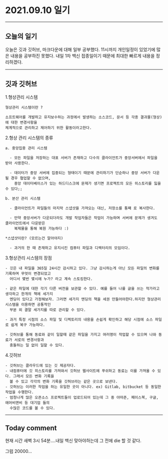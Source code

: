 2021.09.10 일기
===

---
오늘의 일기
--

오늘은 깃과 깃허브, 마크다운에 대해 일부 공부했다.
11시까지 개인일정이 있었기에 많은 내용을 공부하진 못했다.
내일 1차 백신 접종일이기 때문에 최대한 빠르게 내용을 정리하겠다.

---
깃과 깃허브
--
1.형상관리 시스템


    형상관리 시스템이란 ?

    소프트웨어를 개발하고 유지보수하는 과정에서 발생하는 소스코드, 문서 등 각종 결과물(형상)에 대한 변경사항을
    체계적으로 관리하고 제어하기 위한 활동이라고한다.

2.형상 관리 시스템의 종류


    a. 중앙집중 관리 시스템

      - 모든 파일을 저장하는 대표 서버가 존재하고 다수의 클라이언트가 중앙서버에서 파일을 받아 사용한다.

      - 데이터가 중앙 서버에 집중되는 형태이기 때문에 관리하기가 단순하나 중앙 서버가 다운 될 경우 협업할 수 없으며,
        중앙 데이터베이스가 있는 하드디스크에 문제가 생기면 프로젝트의 모든 히스토리를 잃을 수 있다;;

    b. 분산 관리 시스템

      - 클라이언트가 파일들의 마지막 스냅샷을 가져오는 대신, 저장소를 통째 로 복사한다.

      - 만약 중앙서버가 다운되더라도 개발 작업자들은 작업이 가능하며 서버에 문제가 생겨도 클라이언트에서 다운받은
        복제물을 통해 복원 가능하다 :)

    *스냅샷이란? (모르는건 알아야지)

      - 과거의 한 때 존재하고 유지시킨 컴퓨터 파일과 디렉터리의 모임이다.

3.형상관리 시스템의 장점


    - 깃은 내 파일을 365일 24시간 감시하고 있다. 그냥 감시하는게 아닌 모든 파일의 변화를 기록하며 무엇이 변경되었고
      어디서 몇번 몇시에 누가? 라고 계속 스토킹한다.

    - 같은 파일에 대한 각기 다른 버전을 보관할 수 있다. 예를 들어 나를 글을 쓰는 작가라고 생각하고 한개의 책에 세가지
      엔딩이 있다고 가정해보자. 그러면 세가지 엔딩의 책을 세권 만들어야한다.하지만 형상관리 시스템을 이용하면 공통적인
      부분 외 결말 세가지를 따로 관리할 수 있다.

    - 과거 특정 시점의 소스 파일 및 디렉토리의 내용을 손쉽게 확인하고 해당 시점에 소스 파일로 쉽게 복구 가능하다.

    - 깃허브를 통해 동료와 같이 일할때 같은 파일을 가지고 여러명이 작업할 수 있으며 나와 동료가 서로의 변경사항과
      충돌하는 일 없이 일할 수 있다.

4.깃허브


    - 깃허브는 클라우드에 있는 깃 제공자다.
    - 내컴퓨터에 깃 히스토리를 가져와서 깃허브 웹사이트에 푸쉬하고 동료는 이를 가져올 수 있다. 그래서 모든 변화 기록을
      볼 수 있고 각각의 변화 기록을 깃허브라는 같은 곳으로 보낸다.
    - 깃허브는 이러한 작업을 하는 유일한 곳이 아니다. ex) Gitlab, bitbucket 등 동일한 작업을 수행한다.
    - 엄청나게 많은 오픈소스 프로젝트들이 업로드되어 있는데 그 중 아마존, 페이스북, 구글, 에어비앤비 등 대기업 들의
      수많은 코드를 볼 수 있다.
---
Today comment
--

현재 시간 새벽 3시 54분....내일 백신 맞아야하는데 그 전에 die 할 것 같다.

그럼 20000...